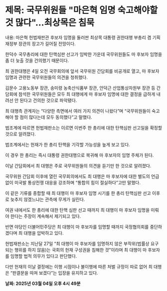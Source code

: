 # **제목: 국무위원들 "마은혁 임명 숙고해야할 것 많다"…최상목은 침묵**

  내용: 마은혁 헌법재판관 후보자 임명을 둘러싼 최상목 대통령 권한대행 부총리 겸 기획재정부 장관의 장고가 길어질 전망이다.

한덕수 국무총리에 대한 탄핵심판 선고가 임박한 가운데 국무위원들도 마 후보자 임명을 좀 더 늦출 것을 건의했기 때문이다.

최 권한대행은 4일 오전 국무회의에 앞서 국무위원 간담회를 비공개로 열고, 마 후보자 임명과 관련한 국무위원들의 의견을 청취했다.

김문수 고용노동부 장관, 송미령 농축산식품부 장관, 안덕근 산업통상자원부 장관 등 간담회에 참석한 국무위원들은 모두 최 대행에게 마 후보자 임명에 대한 결정을 급하게 내려선 안 된다고 건의한 것으로 파악됐다.

최 대행측 관계자는 “다양한 측면에서 여러 가지 의견이 나왔다”며 “국무위원들이 숙고해야 할 점이 많다는데 모두 동의했다”고 말했다.

법조계에 따르면 헌법재판소는 이르면 이번주 한 총리에 대한 탄핵심판 선고일을 확정할 것으로 알려졌다.

법조계에서는 헌재가 한 총리 탄핵을 기각할 가능성을 높게 보고 있다.

이 경우 한 총리는 즉시 대통령 권한대행으로 복귀해 마 후보자의 임명 주체가 된다.

이날 간담회에서 최 대행은 주로 국무위원들의 의견을 듣기만 한 것으로 알려졌다.

국무위원 간담회 이후에 열린 국무회의에서도 최 대행은 마 후보자에 대한 별도의 언급 없이 미국발 통상전쟁 대응을 강조하며 “통합의 힘이 절실하다”고만 말했다.

이 같은 기류를 종합할 때 최 대행이 마 후보자 임명 시기를 한 총리 탄핵심판 선고 이후로 늦추지 않겠느냐는 관측에 무게가 실린다.

여권 내에서도 한 총리에 대한 탄핵 심판 선고 때까지 최 대행이 마 후보자 임명을 미뤄야 한다는 주장이 계속해서 제기되고 있다.

반면 야당인 더불어민주당은 최 대행이 마 후보자를 임명할 때까지 국정협의회를 중단하겠다며 최 대행을 압박하고 있다.

헌법재판소는 지난달 27일 “최 대행이 마 후보자를 임명하지 않은 부작위(법률상 요구되는 행위를 하지 않음)는 국회의 헌재 구성권을 침해한 것”이라며 최 대행이 마 후보자를 임명할 법적 의무가 있다고 판단했다.

다만 헌재의 이날 결정에는 이행 시점이나 불이행에 따른 처벌 규정이 따로 없어 최 대행은 “판결문을 따져 보겠다”는 입장을 유지하고 있다.

  **날짜: 2025년 03월 04일 오후 4시 49분**